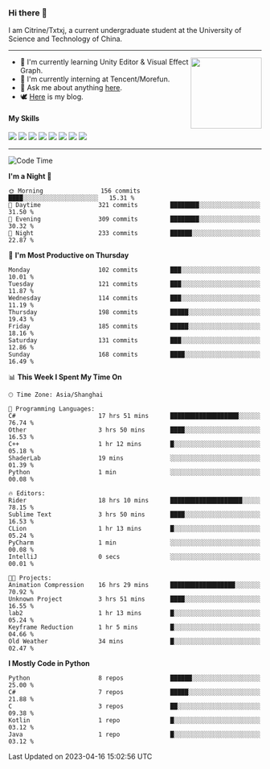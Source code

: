 ### Hi there 👋

I am Citrine/Txtxj, a current undergraduate student at the University of Science and Technology of China.

---

<img align="right" height="141" src="https://github-readme-stats.vercel.app/api?username=txtxj&theme=tokyonight&show_icons=true&count_private=true">

- 🌱 I'm currently learning Unity Editor & Visual Effect Graph.
- 🐶 I'm currently interning at Tencent/Morefun.
- 💬 Ask me about anything [here](https://github.com/txtxj/txtxj/issues).
- 🕊️ [Here](https://txtxj.top) is my blog.

#### My Skills

![](https://img.shields.io/badge/C%23-239120?logo=csharp&logoColor=fff)
![](https://img.shields.io/badge/Unity-000000?logo=unity&logoColor=fff)
![](https://img.shields.io/badge/Python-3e74a2?logo=python&logoColor=fff)
![](https://img.shields.io/badge/C++-65318e?logo=cplusplus&logoColor=fff)
![](https://img.shields.io/badge/C-5654a2?logo=c&logoColor=fff)
![](https://img.shields.io/badge/Blender-f5792a?logo=blender&logoColor=fff)
![](https://img.shields.io/badge/OpenJDK-ffffff?logo=openjdk&logoColor=000)
![](https://img.shields.io/badge/SQL-cc2927?logo=microsoftsqlserver&logoColor=fff)

---

<!--START_SECTION:waka-->
![Code Time](http://img.shields.io/badge/Code%20Time-794%20hrs%2039%20mins-blue)

**I'm a Night 🦉** 

```text
🌞 Morning                156 commits         ████░░░░░░░░░░░░░░░░░░░░░   15.31 % 
🌆 Daytime                321 commits         ████████░░░░░░░░░░░░░░░░░   31.50 % 
🌃 Evening                309 commits         ████████░░░░░░░░░░░░░░░░░   30.32 % 
🌙 Night                  233 commits         ██████░░░░░░░░░░░░░░░░░░░   22.87 % 
```
📅 **I'm Most Productive on Thursday** 

```text
Monday                   102 commits         ███░░░░░░░░░░░░░░░░░░░░░░   10.01 % 
Tuesday                  121 commits         ███░░░░░░░░░░░░░░░░░░░░░░   11.87 % 
Wednesday                114 commits         ███░░░░░░░░░░░░░░░░░░░░░░   11.19 % 
Thursday                 198 commits         █████░░░░░░░░░░░░░░░░░░░░   19.43 % 
Friday                   185 commits         █████░░░░░░░░░░░░░░░░░░░░   18.16 % 
Saturday                 131 commits         ███░░░░░░░░░░░░░░░░░░░░░░   12.86 % 
Sunday                   168 commits         ████░░░░░░░░░░░░░░░░░░░░░   16.49 % 
```


📊 **This Week I Spent My Time On** 

```text
🕑︎ Time Zone: Asia/Shanghai

💬 Programming Languages: 
C#                       17 hrs 51 mins      ███████████████████░░░░░░   76.74 % 
Other                    3 hrs 50 mins       ████░░░░░░░░░░░░░░░░░░░░░   16.53 % 
C++                      1 hr 12 mins        █░░░░░░░░░░░░░░░░░░░░░░░░   05.18 % 
ShaderLab                19 mins             ░░░░░░░░░░░░░░░░░░░░░░░░░   01.39 % 
Python                   1 min               ░░░░░░░░░░░░░░░░░░░░░░░░░   00.08 % 

🔥 Editors: 
Rider                    18 hrs 10 mins      ████████████████████░░░░░   78.15 % 
Sublime Text             3 hrs 50 mins       ████░░░░░░░░░░░░░░░░░░░░░   16.53 % 
CLion                    1 hr 13 mins        █░░░░░░░░░░░░░░░░░░░░░░░░   05.24 % 
PyCharm                  1 min               ░░░░░░░░░░░░░░░░░░░░░░░░░   00.08 % 
IntelliJ                 0 secs              ░░░░░░░░░░░░░░░░░░░░░░░░░   00.01 % 

🐱‍💻 Projects: 
Animation Compression    16 hrs 29 mins      ██████████████████░░░░░░░   70.92 % 
Unknown Project          3 hrs 51 mins       ████░░░░░░░░░░░░░░░░░░░░░   16.55 % 
lab2                     1 hr 13 mins        █░░░░░░░░░░░░░░░░░░░░░░░░   05.24 % 
Keyframe Reduction       1 hr 5 mins         █░░░░░░░░░░░░░░░░░░░░░░░░   04.66 % 
Old Weather              34 mins             █░░░░░░░░░░░░░░░░░░░░░░░░   02.47 % 
```

**I Mostly Code in Python** 

```text
Python                   8 repos             ██████░░░░░░░░░░░░░░░░░░░   25.00 % 
C#                       7 repos             █████░░░░░░░░░░░░░░░░░░░░   21.88 % 
C                        3 repos             ██░░░░░░░░░░░░░░░░░░░░░░░   09.38 % 
Kotlin                   1 repo              █░░░░░░░░░░░░░░░░░░░░░░░░   03.12 % 
Java                     1 repo              █░░░░░░░░░░░░░░░░░░░░░░░░   03.12 % 
```




 Last Updated on 2023-04-16 15:02:56 UTC
<!--END_SECTION:waka-->
